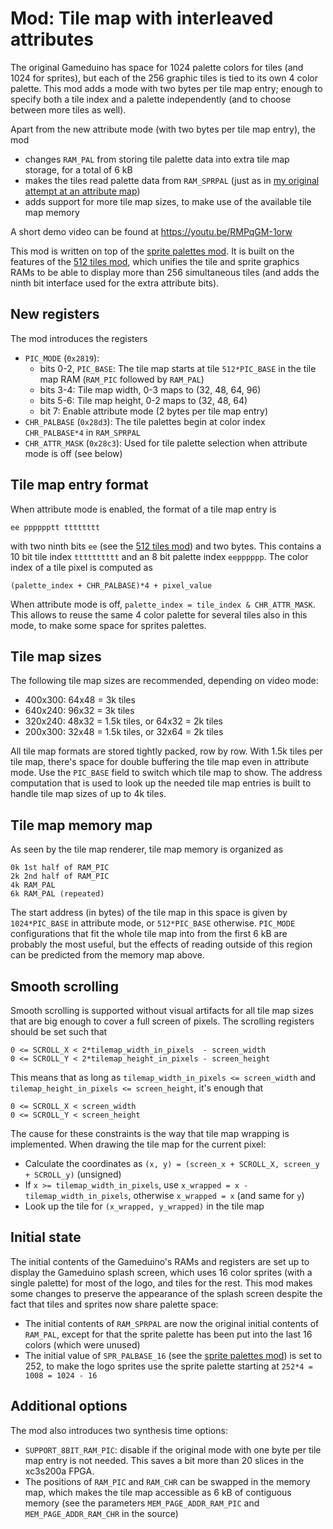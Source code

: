 Mod: Tile map with interleaved attributes
=========================================
The original Gameduino has space for 1024 palette colors for tiles (and 1024 for sprites), but each of the 256 graphic tiles is tied to its own 4 color palette. This mod adds a mode with two bytes per tile map entry; enough to specify both a tile index and a palette independently (and to choose between more tiles as well).

Apart from the new attribute mode (with two bytes per tile map entry), the mod
- changes `RAM_PAL` from storing tile palette data into extra tile map storage, for a total of 6 kB
- makes the tiles read palette data from `RAM_SPRPAL` (just as in [my original attempt at an attribute map](../attrmap/))
- adds support for more tile map sizes, to make use of the available tile map memory

A short demo video can be found at https://youtu.be/RMPqGM-1orw

This mod is written on top of the [sprite palettes mod](../sprite_palettes/). It is built on the features of the [512 tiles mod](../512_tiles/), which unifies the tile and sprite graphics RAMs to be able to display more than 256 simultaneous tiles (and adds the ninth bit interface used for the extra attribute bits).

New registers
-------------
The mod introduces the registers
- `PIC_MODE` (`0x2819`):
    - bits 0-2, `PIC_BASE`: The tile map starts at tile `512*PIC_BASE` in the tile map RAM (`RAM_PIC` followed by `RAM_PAL`)
    - bits 3-4: Tile map width, 0-3 maps to (32, 48, 64, 96)
    - bits 5-6: Tile map height, 0-2 maps to (32, 48, 64)
    - bit 7: Enable attribute mode (2 bytes per tile map entry)
- `CHR_PALBASE` (`0x28d3`): The tile palettes begin at color index `CHR_PALBASE*4` in `RAM_SPRPAL`
- `CHR_ATTR_MASK` (`0x28c3`): Used for tile palette selection when attribute mode is off (see below)

Tile map entry format
---------------------
When attribute mode is enabled, the format of a tile map entry is

    ee pppppptt tttttttt

with two ninth bits `ee` (see the [512 tiles mod](../512_tiles/)) and two bytes. This contains a 10 bit tile index `tttttttttt` and an 8 bit palette index `eepppppp`.
The color index of a tile pixel is computed as

    (palette_index + CHR_PALBASE)*4 + pixel_value

When attribute mode is off, `palette_index = tile_index & CHR_ATTR_MASK`. This allows to reuse the same 4 color palette for several tiles also in this mode, to make some space for sprites palettes.

Tile map sizes
--------------
The following tile map sizes are recommended, depending on video mode:
- 400x300: 64x48 = 3k tiles
- 640x240: 96x32 = 3k tiles
- 320x240: 48x32 = 1.5k tiles, or 64x32 = 2k tiles
- 200x300: 32x48 = 1.5k tiles, or 32x64 = 2k tiles

All tile map formats are stored tightly packed, row by row.
With 1.5k tiles per tile map, there's space for double buffering the tile map even in attribute mode. Use the `PIC_BASE` field to switch which tile map to show.
The address computation that is used to look up the needed tile map entries is built to handle tile map sizes of up to 4k tiles.

Tile map memory map
-------------------
As seen by the tile map renderer, tile map memory is organized as

    0k 1st half of RAM_PIC
    2k 2nd half of RAM_PIC
    4k RAM_PAL
    6k RAM_PAL (repeated)

The start address (in bytes) of the tile map in this space is given by `1024*PIC_BASE` in attribute mode, or `512*PIC_BASE` otherwise.
`PIC_MODE` configurations that fit the whole tile map into from the first 6 kB are probably the most useful,
but the effects of reading outside of this region can be predicted from the memory map above.

Smooth scrolling
----------------
Smooth scrolling is supported without visual artifacts for all tile map sizes that are big enough to cover a full screen of pixels.
The scrolling registers should be set such that

    0 <= SCROLL_X < 2*tilemap_width_in_pixels  - screen_width
    0 <= SCROLL_Y < 2*tilemap_height_in_pixels - screen_height

This means that as long as `tilemap_width_in_pixels <= screen_width` and `tilemap_height_in_pixels <= screen_height`, it's enough that

    0 <= SCROLL_X < screen_width
    0 <= SCROLL_Y < screen_height

The cause for these constraints is the way that tile map wrapping is implemented. When drawing the tile map for the current pixel:
- Calculate the coordinates as `(x, y) = (screen_x + SCROLL_X, screen_y + SCROLL_y)` (unsigned)
- If `x >= tilemap_width_in_pixels`, use `x_wrapped = x - tilemap_width_in_pixels`, otherwise `x_wrapped = x` (and same for `y`)
- Look up the tile for `(x_wrapped, y_wrapped)` in the tile map

Initial state
-------------
The initial contents of the Gameduino's RAMs and registers are set up to display the Gameduino splash screen, which uses 16 color sprites (with a single palette) for most of the logo, and tiles for the rest.
This mod makes some changes to preserve the appearance of the splash screen despite the fact that tiles and sprites now share palette space:
- The initial contents of `RAM_SPRPAL` are now the original initial contents of `RAM_PAL`, except for that the sprite palette has been put into the last 16 colors (which were unused)
- The initial value of `SPR_PALBASE_16` (see the [sprite palettes mod](../sprite_palettes/)) is set to 252, to make the logo sprites use the sprite palette starting at `252*4 = 1008 = 1024 - 16`

Additional options
------------------
The mod also introduces two synthesis time options:
- `SUPPORT_8BIT_RAM_PIC`: disable if the original mode with one byte per tile map entry is not needed. This saves a bit more than 20 slices in the xc3s200a FPGA.
- The positions of `RAM_PIC` and `RAM_CHR` can be swapped in the memory map, which makes the tile map accessible as 6 kB of contiguous memory (see the parameters `MEM_PAGE_ADDR_RAM_PIC` and `MEM_PAGE_ADDR_RAM_CHR` in the source)
